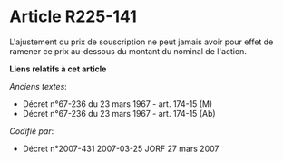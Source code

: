 # Article R225-141

L'ajustement du prix de souscription ne peut jamais avoir pour effet de ramener ce prix au-dessous du montant du nominal de
l'action.

**Liens relatifs à cet article**

_Anciens textes_:

  - Décret n°67-236 du 23 mars 1967 - art. 174-15 (M)
  - Décret n°67-236 du 23 mars 1967 - art. 174-15 (Ab)

_Codifié par_:

  - Décret n°2007-431 2007-03-25 JORF 27 mars 2007
